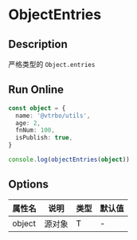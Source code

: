 # ObjectEntries

## Description
严格类型的 `Object.entries`

## Run Online

<RunCode :language="ts" :dependency="`
function objectEntries<T extends object>(object: T): Array<[keyof T, T[keyof T]]> {
  return Object.entries(object) as Array<[keyof T, T[keyof T]]>
}`">

```ts
const object = {
  name: '@vtrbo/utils',
  age: 2,
  fnNum: 100,
  isPublish: true,
}

console.log(objectEntries(object))
```

</RunCode>

## Options

<div class="utils-table">

| 属性名 | 说明 | 类型 | 默认值 |
| --- | --- | --- | --- |
| object | 源对象 | T | - |

</div>